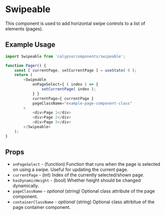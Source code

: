# Swipeable

This component is used to add horizontal swipe controls to a list of elements (pages).

## Example Usage

```js
import Swipeable from 'calypso/components/swipeable';

function Pager() {
	const [ currentPage, setCurrentPage ] = useState( 0 );
	return (
		<Swipeable
			onPageSelect={ ( index ) => {
				setCurrentPage( index );
			} }
			currentPage={ currentPage }
			pageClassName="example-page-component-class"
		>
			<div>Page 1</div>
			<div>Page 2</div>
			<div>Page 3</div>
		</Swipeable>
	);
}
```

## Props

- `onPageSelect` - (function) Function that runs when the page is selected on using a swipe. Useful for updating the current page.
- `currentPage` - (int) Index of the currently selected/shown page.
- `hasDynamicHeight` - (bool) Whether height should be changed dynamically.
- `pageClassName` - _optional_ (string) Optional class attribute of the page component.
- `containerClassName` - _optional_ (string) Optional class attrbitue of the page container component.
